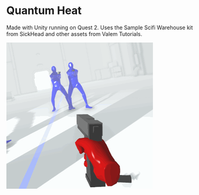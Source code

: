 # Quantum Heat

Made with Unity running on Quest 2. 
Uses the Sample Scifi Warehouse kit from SickHead and other assets from Valem Tutorials.

![Quantum Heat](gifs/quantum_heat.gif)
